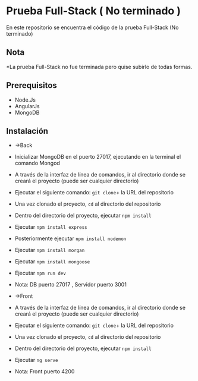 # Prueba Full-Stack ( No terminado )
En este repositorio se encuentra el código de la prueba Full-Stack (No terminado)

## Nota
*La prueba Full-Stack no fue terminada pero quise subirlo de todas formas.

## Prerequisitos
* Node.Js
* AngularJs
* MongoDB


## Instalación
* ->Back
* Inicializar MongoDB en el puerto 27017, ejecutando en la terminal el comando Mongod
* A través de la interfaz de línea de comandos, ir al directorio donde se creará el proyecto (puede ser cualquier directorio)
* Ejecutar el siguiente comando: `git clone`+ la URL del repositorio
* Una vez clonado el proyecto, `cd` al directorio del repositorio
* Dentro del directorio del proyecto, ejecutar `npm install`
* Ejecutar `npm install express`
* Posteriormente ejecutar `npm install nodemon`
* Ejecutar `npm install morgan`
* Ejecutar `npm install mongoose`
* Ejecutar `npm run dev` 
* Nota: DB puerto 27017 , Servidor puerto 3001

* ->Front
* A través de la interfaz de línea de comandos, ir al directorio donde se creará el proyecto (puede ser cualquier directorio)
* Ejecutar el siguiente comando: `git clone`+ la URL del repositorio
* Una vez clonado el proyecto, `cd` al directorio del repositorio
* Dentro del directorio del proyecto, ejecutar `npm install`
* Ejecutar `ng serve`
* Nota: Front puerto 4200
